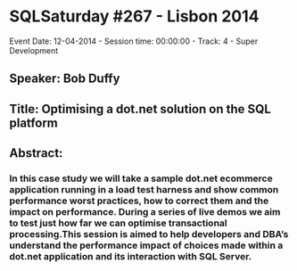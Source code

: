 # SQLSaturday #267 - Lisbon 2014
Event Date: 12-04-2014 - Session time: 00:00:00 - Track: 4 - Super Development
## Speaker: Bob Duffy
## Title: Optimising a dot.net solution on the SQL platform
## Abstract:
### In this case study we will take a sample dot.net ecommerce application running in a load test harness and show common performance worst practices, how to correct them and the impact on performance. During a series of live demos we aim to test just how far we can optimise transactional processing.This session is aimed to help developers and DBA’s understand the performance impact of choices made within a dot.net application and its interaction with SQL Server.
